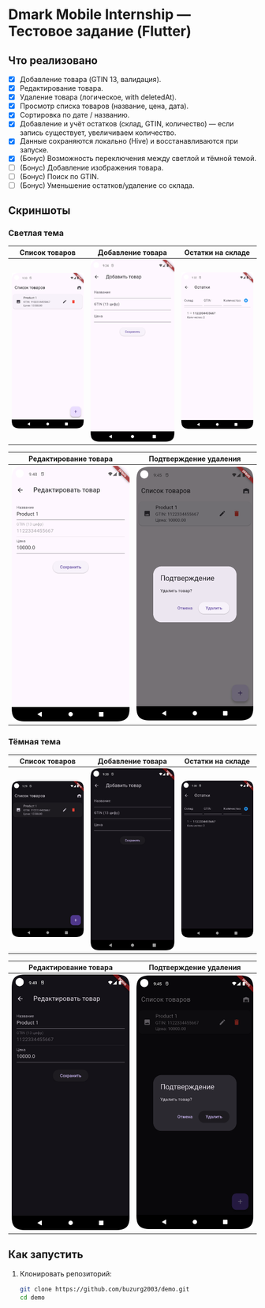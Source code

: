 # Dmark Mobile Internship — Тестовое задание (Flutter)

## Что реализовано
- [x] Добавление товара (GTIN 13, валидация).
- [x] Редактирование товара.
- [x] Удаление товара (логическое, with deletedAt).
- [x] Просмотр списка товаров (название, цена, дата).
- [x] Сортировка по дате / названию.
- [x] Добавление и учёт остатков (склад, GTIN, количество) — если запись существует, увеличиваем количество.
- [x] Данные сохраняются локально (Hive) и восстанавливаются при запуске.
- [x] (Бонус) Возможность переключения между светлой и тёмной темой.
- [ ] (Бонус) Добавление изображения товара.
- [ ] (Бонус) Поиск по GTIN.
- [ ] (Бонус) Уменьшение остатков/удаление со склада.

## Скриншоты

### Светлая тема

| Список товаров                                          |  Добавление товара                                              | Остатки на складе                                   |
|------------------------------------------------------------|------------------------------------------------------------------|--------------------------------------------------------|
| ![Products Light](images/screens/light/products_light.png) | ![Add Product Light](images/screens/light/add_product_light.png) | ![Stocks Light](images/screens/light/stocks_light.png) |

| Редактирование товара                                           |  Подтверждение удаления                                             |
|--------------------------------------------------------------------|------------------------------------------------------------------------|
| ![Edit Product Light](images/screens/light/edit_product_light.png) | ![Delete Confirm Light](images/screens/light/delete_confirm_light.png) |


### Тёмная тема

|  Список товаров                                       |  Добавление товара                                           |  Остатки на складе                                |
|---------------------------------------------------------|---------------------------------------------------------------|-----------------------------------------------------|
| ![Products Dark](images/screens/dark/products_dark.png) | ![Add Product Dark](images/screens/dark/add_product_dark.png) | ![Stocks Dark](images/screens/dark/stocks_dark.png) |

| Редактирование товара                                        |  Подтверждение удаления                                          |
|-----------------------------------------------------------------|---------------------------------------------------------------------|
| ![Edit Product Dark](images/screens/dark/edit_product_dark.png) | ![Delete Confirm Dark](images/screens/dark/delete_confirm_dark.png) |

## Как запустить
1. Клонировать репозиторий:
   ```bash
   git clone https://github.com/buzurg2003/demo.git
   cd demo
